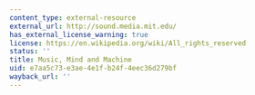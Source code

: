 ```yaml
---
content_type: external-resource
external_url: http://sound.media.mit.edu/
has_external_license_warning: true
license: https://en.wikipedia.org/wiki/All_rights_reserved
status: ''
title: Music, Mind and Machine
uid: e7aa5c73-e3ae-4e1f-b24f-4eec36d279bf
wayback_url: ''
---
```

